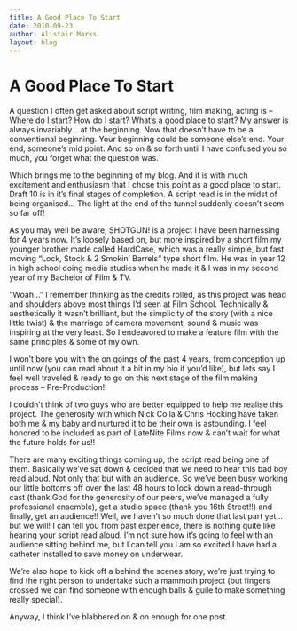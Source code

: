 ```yaml
---
title: A Good Place To Start
date: 2010-09-23
author: Alistair Marks
layout: blog
---
```

# A Good Place To Start

A question I often get asked about script writing, film making, acting is – Where do I start? How do I start? What’s a good place to start? My answer is always invariably… at the beginning. Now that doesn’t have to be a conventional beginning. Your beginning could be someone else’s end. Your end, someone’s mid point. And so on & so forth until I have confused you so much, you forget what the question was.

Which brings me to the beginning of my blog. And it is with much excitement and enthusiasm that I chose this point as a good place to start. Draft 10 is in it’s final stages of completion. A script read is in the midst of being organised… The light at the end of the tunnel suddenly doesn’t seem so far off!

As you may well be aware, SHOTGUN! is a project I have been harnessing for 4 years now. It’s loosely based on, but more inspired by a short film my younger brother made called HardCase, which was a really simple, but fast moving “Lock, Stock & 2 Smokin’ Barrels” type short film. He was in year 12 in high school doing media studies when he made it & I was in my second year of my Bachelor of Film & TV.

“Woah…” I remember thinking as the credits rolled, as this project was head and shoulders above most things I’d seen at Film School. Technically & aesthetically it wasn’t brilliant, but the simplicity of the story (with a nice little twist) & the marriage of camera movement, sound & music was inspiring at the very least. So I endeavored to make a feature film with the same principles & some of my own.

I won’t bore you with the on goings of the past 4 years, from conception up until now (you can read about it a bit in my bio if you’d like), but lets say I feel well traveled & ready to go on this next stage of the film making process – Pre-Production!!

I couldn’t think of two guys who are better equipped to help me realise this project. The generosity with which Nick Colla & Chris Hocking have taken both me & my baby and nurtured it to be their own is astounding. I feel honored to be included as part of LateNite Films now & can’t wait for what the future holds for us!!

There are many exciting things coming up, the script read being one of them. Basically we’ve sat down & decided that we need to hear this bad boy read aloud. Not only that but with an audience. So we’ve been busy working our little bottoms off over the last 48 hours to lock down a read-through cast (thank God for the generosity of our peers, we’ve managed a fully professional ensemble), get a studio space (thank you 16th Street!!) and finally, get an audience!! Well, we haven’t so much done that last part yet… but we will! I can tell you from past experience, there is nothing quite like hearing your script read aloud. I’m not sure how it’s going to feel with an audience sitting behind me, but I can tell you I am so excited I have had a catheter installed to save money on underwear.

We’re also hope to kick off a behind the scenes story, we’re just trying to find the right person to undertake such a mammoth project (but fingers crossed we can find someone with enough balls & guile to make something really special).

Anyway, I think I’ve blabbered on & on enough for one post.